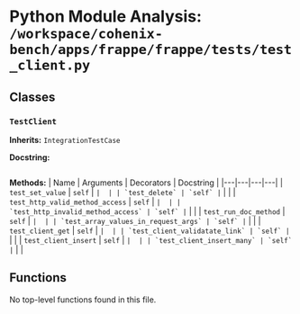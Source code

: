 # Python Module Analysis: `/workspace/cohenix-bench/apps/frappe/frappe/tests/test_client.py`

## Classes

### `TestClient`
**Inherits:** `IntegrationTestCase`


**Docstring:**
```

```

**Methods:**
| Name | Arguments | Decorators | Docstring |
|---|---|---|---|
| `test_set_value` | `self` | `` |  |
| `test_delete` | `self` | `` |  |
| `test_http_valid_method_access` | `self` | `` |  |
| `test_http_invalid_method_access` | `self` | `` |  |
| `test_run_doc_method` | `self` | `` |  |
| `test_array_values_in_request_args` | `self` | `` |  |
| `test_client_get` | `self` | `` |  |
| `test_client_validatate_link` | `self` | `` |  |
| `test_client_insert` | `self` | `` |  |
| `test_client_insert_many` | `self` | `` |  |





## Functions

No top-level functions found in this file.

